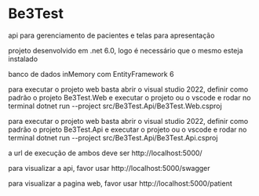 # Be3Test
api para gerenciamento de pacientes e telas para apresentação

projeto desenvolvido em .net 6.0, logo é necessário que o mesmo esteja instalado

banco de dados inMemory com EntityFramework 6

para executar o projeto web basta abrir o visual studio 2022, definir como padrão o projeto Be3Test.Web e executar o projeto ou o vscode e rodar no terminal dotnet run --project src/Be3Test.Api/Be3Test.Web.csproj

para executar o projeto web basta abrir o visual studio 2022, definir como padrão o projeto Be3Test.Api e executar o projeto ou o vscode e rodar no terminal dotnet run --project src/Be3Test.Api/Be3Test.Api.csproj

a url de execução de ambos deve ser http://localhost:5000/

para visualizar a api, favor usar http://localhost:5000/swagger

para visualizar a pagina web, favor usar http://localhost:5000/patient
